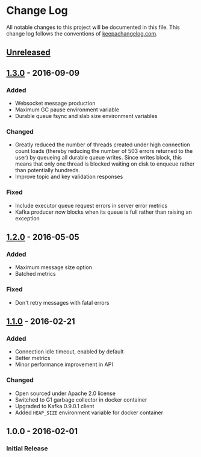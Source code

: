 # Change Log
All notable changes to this project will be documented in this file. This
change log follows the conventions of [keepachangelog.com](http://keepachangelog.com/).

## [Unreleased]

## [1.3.0] - 2016-09-09
### Added
- Websocket message production
- Maximum GC pause environment variable
- Durable queue fsync and slab size environment variables

### Changed
- Greatly reduced the number of threads created under high connection
  count loads (thereby reducing the number of 503 errors returned to the
  user) by queueing all durable queue writes. Since writes block, this
  means that only one thread is blocked waiting on disk to enqueue
  rather than potentially hundreds.
- Improve topic and key validation responses

### Fixed
- Include executor queue request errors in server error metrics
- Kafka producer now blocks when its queue is full rather than raising
  an exception

## [1.2.0] - 2016-05-05
### Added
- Maximum message size option
- Batched metrics

### Fixed
- Don't retry messages with fatal errors

## [1.1.0] - 2016-02-21
### Added
- Connection idle timeout, enabled by default
- Better metrics
- Minor performance improvement in API

### Changed
- Open sourced under Apache 2.0 license
- Switched to G1 garbage collector in docker container
- Upgraded to Kafka 0.9.0.1 client
- Added `HEAP_SIZE` environment variable for docker container

## 1.0.0 - 2016-02-01
### Initial Release

[Unreleased]: https://github.com/orgsync/arion/compare/1.3.0...HEAD
[1.3.0]: https://github.com/orgsync/arion/compare/1.2.0...1.3.0
[1.2.0]: https://github.com/orgsync/arion/compare/1.1.0...1.2.0
[1.1.0]: https://github.com/orgsync/arion/compare/1.0.0...1.1.0
